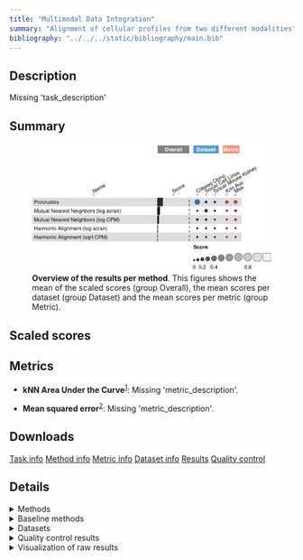 ```yaml
---
title: "Multimodal Data Integration"
summary: "Alignment of cellular profiles from two different modalities"
bibliography: "../../../static/bibliography/main.bib"
---
```


<script src="index_files/libs/htmlwidgets-1.5.4/htmlwidgets.js"></script>
<link href="index_files/libs/datatables-css-0.0.0/datatables-crosstalk.css" rel="stylesheet" />
<script src="index_files/libs/datatables-binding-0.25/datatables.js"></script>
<script src="index_files/libs/jquery-3.6.0/jquery-3.6.0.min.js"></script>
<link href="index_files/libs/dt-core-1.11.3/css/jquery.dataTables.min.css" rel="stylesheet" />
<link href="index_files/libs/dt-core-1.11.3/css/jquery.dataTables.extra.css" rel="stylesheet" />
<script src="index_files/libs/dt-core-1.11.3/js/jquery.dataTables.min.js"></script>
<link href="index_files/libs/dt-ext-select-1.11.3/css/select.dataTables.min.css" rel="stylesheet" />
<script src="index_files/libs/dt-ext-select-1.11.3/js/dataTables.select.min.js"></script>
<link href="index_files/libs/dt-ext-searchpanes-1.11.3/css/searchPanes.dataTables.min.css" rel="stylesheet" />
<script src="index_files/libs/dt-ext-searchpanes-1.11.3/js/dataTables.searchPanes.min.js"></script>
<script src="index_files/libs/jszip-1.11.3/jszip.min.js"></script>
<link href="index_files/libs/dt-ext-buttons-1.11.3/css/buttons.dataTables.min.css" rel="stylesheet" />
<script src="index_files/libs/dt-ext-buttons-1.11.3/js/dataTables.buttons.min.js"></script>
<script src="index_files/libs/dt-ext-buttons-1.11.3/js/buttons.html5.min.js"></script>
<script src="index_files/libs/dt-ext-buttons-1.11.3/js/buttons.colVis.min.js"></script>
<script src="index_files/libs/dt-ext-buttons-1.11.3/js/buttons.print.min.js"></script>
<link href="index_files/libs/dt-ext-responsive-1.11.3/css/responsive.dataTables.min.css" rel="stylesheet" />
<script src="index_files/libs/dt-ext-responsive-1.11.3/js/dataTables.responsive.min.js"></script>
<link href="index_files/libs/crosstalk-1.2.0/css/crosstalk.min.css" rel="stylesheet" />
<script src="index_files/libs/crosstalk-1.2.0/js/crosstalk.min.js"></script>
<script src="index_files/libs/kePrint-0.0.1/kePrint.js"></script>
<link href="index_files/libs/lightable-0.0.1/lightable.css" rel="stylesheet" />


## Description

Missing 'task_description'

## Summary

<figure>
<img src="index.markdown_strict_files/figure-markdown_strict/summary-1.png" width="691" alt="Overview of the results per method. This figures shows the mean of the scaled scores (group Overall), the mean scores per dataset (group Dataset) and the mean scores per metric (group Metric)." />
<figcaption aria-hidden="true"><strong>Overview of the results per method</strong>. This figures shows the mean of the scaled scores (group Overall), the mean scores per dataset (group Dataset) and the mean scores per metric (group Metric).</figcaption>
</figure>

## Scaled scores

<div id="htmlwidget-f7f4a212c20c8130f32b" style="width:100%;height:auto;" class="datatables html-widget"></div>
<script type="application/json" data-for="htmlwidget-f7f4a212c20c8130f32b">{"x":{"filter":"none","vertical":false,"extensions":["Select","SearchPanes","Buttons","Responsive"],"data":[["Procrustes","Mutual Nearest Neighbors (log scran)","Procrustes","Procrustes","Mutual Nearest Neighbors (log scran)","Mutual Nearest Neighbors (log CPM)","Mutual Nearest Neighbors (log CPM)","Procrustes","Mutual Nearest Neighbors (log CPM)","Mutual Nearest Neighbors (log scran)","Harmonic Alignment (log scran)","Mutual Nearest Neighbors (log CPM)","Harmonic Alignment (log scran)","Harmonic Alignment (sqrt CPM)","Harmonic Alignment (log scran)","Harmonic Alignment (sqrt CPM)","Harmonic Alignment (sqrt CPM)","Harmonic Alignment (log scran)","Mutual Nearest Neighbors (log scran)","Harmonic Alignment (sqrt CPM)"],["CITE-seq Cord Blood Mononuclear Cells","sciCAR Cell Lines","Overall mean","sciCAR Cell Lines","Overall mean","CITE-seq Cord Blood Mononuclear Cells","sciCAR Cell Lines","sciCAR Mouse Kidney","Overall mean","sciCAR Mouse Kidney","sciCAR Mouse Kidney","sciCAR Mouse Kidney","CITE-seq Cord Blood Mononuclear Cells","sciCAR Mouse Kidney","Overall mean","CITE-seq Cord Blood Mononuclear Cells","Overall mean","sciCAR Cell Lines","CITE-seq Cord Blood Mononuclear Cells","sciCAR Cell Lines"],[0.367371660099538,0.172964252031419,0.162837986597246,0.0738402342650184,0.0653706327887329,0.0622904826180733,0.0578544389346066,0.0473020654271813,0.0426085296479292,0.0374213892344664,0.0109700285290439,0.00768066739110755,0.0046471142447602,0.00401139972041642,0.00314853587622908,-0.00173450021106317,-0.00480976937010793,-0.00617153514511684,-0.0142737428996867,-0.016706207619677],[0.308171704906801,0.0802243802593182,0.135417673163572,0.0579895919310561,0.0369218501295169,0.0140308448143716,0.0366648883279408,0.0400917226528605,0.0151695187773746,0.0434258827880639,0.0247993159239327,-0.00518717681018846,0.011571461471132,0.0104405294544754,0.0152583183793965,-0.00114099213098423,-0.000711677681043749,0.0094041777431248,-0.0128847126588314,-0.0114345703666224],[0.426571615292276,0.26570412380352,0.19025830003092,0.0896908765989807,0.0938194154479489,0.110550120421775,0.0790439895412725,0.054512408201502,0.0700475405184837,0.0314168956808689,-0.00285925886584493,0.0205485115924036,-0.00227723298161164,-0.00241773001364254,-0.00896124662693835,-0.0023280082911421,-0.00890786105917211,-0.0217472480333585,-0.0156627731405421,-0.0219778448727317],[291,879,449.666666666667,499,982.666666666667,540,749,559,719.333333333333,1239,1993,869,2046,581,1926,890,593.666666666667,1739,830,310],[132.8,88.6,273.333333333333,369,86.3666666666667,43.5,83.3,318.2,71.6,92.8,655.5,88,395,941.1,458.566666666667,903.9,930.366666666667,325.2,77.7,946.1],[0.5666015625,3.22265625,0.684928385416667,0.65517578125,3.87369791666667,1.953125,1.85546875,0.8330078125,2.01822916666667,4.19921875,4.19921875,2.24609375,4.19921875,1.85546875,3.87369791666667,0.61318359375,1.112890625,3.22265625,4.19921875,0.87001953125]],"container":"<table class=\"stripe compact\">\n  <thead>\n    <tr>\n      <th>Method<\/th>\n      <th>Dataset<\/th>\n      <th>Mean score<\/th>\n      <th>kNN Area Under the Curve<\/th>\n      <th>Mean squared error<\/th>\n      <th>Runtime (s)<\/th>\n      <th>CPU (%)<\/th>\n      <th>Memory (GB)<\/th>\n    <\/tr>\n  <\/thead>\n<\/table>","options":{"dom":"Bt","paging":false,"columnDefs":[{"targets":6,"render":"function(data, type, row, meta) {\n    return type !== 'display' ? data : DTWidget.formatRound(data, 0, 3, \",\", \".\", null);\n  }"},{"targets":5,"render":"function(data, type, row, meta) {\n    return type !== 'display' ? data : DTWidget.formatRound(data, 0, 3, \",\", \".\", null);\n  }"},{"targets":7,"render":"function(data, type, row, meta) {\n    return type !== 'display' ? data : DTWidget.formatRound(data, 2, 3, \",\", \".\", null);\n  }"},{"targets":2,"render":"function(data, type, row, meta) {\n    return type !== 'display' ? data : DTWidget.formatRound(data, 2, 3, \",\", \".\", null);\n  }"},{"targets":3,"render":"function(data, type, row, meta) {\n    return type !== 'display' ? data : DTWidget.formatRound(data, 2, 3, \",\", \".\", null);\n  }"},{"targets":4,"render":"function(data, type, row, meta) {\n    return type !== 'display' ? data : DTWidget.formatRound(data, 2, 3, \",\", \".\", null);\n  }"},{"searchPanes":{"show":false},"targets":[2,3,4,5,6,7]},{"searchPanes":{"preSelect":"Overall mean"},"targets":1},{"className":"dt-right","targets":[2,3,4,5,6,7]}],"buttons":["searchPanes","csv","excel"],"language":{"searchPanes":{"collapse":"Filters"}},"order":[],"autoWidth":false,"orderClasses":false,"responsive":true}},"evals":["options.columnDefs.0.render","options.columnDefs.1.render","options.columnDefs.2.render","options.columnDefs.3.render","options.columnDefs.4.render","options.columnDefs.5.render"],"jsHooks":[]}</script>

## Metrics

-   **kNN Area Under the Curve**<sup><a href="/bibliography#stanley2020harmonic" target="_blank">1</a></sup>: Missing 'metric_description'.

<!-- -->

-   **Mean squared error**<sup><a href="/bibliography#lance2022multimodal" target="_blank">2</a></sup>: Missing 'metric_description'.

## Downloads

<a href="data/task_info.json" class="btn btn-secondary">Task info</a>
<a href="data/method_info.json" class="btn btn-secondary">Method info</a>
<a href="data/metric_info.json" class="btn btn-secondary">Metric info</a>
<a href="data/dataset_info.json" class="btn btn-secondary">Dataset info</a>
<a href="data/results.json" class="btn btn-secondary">Results</a>
<a href="data/quality_control.json" class="btn btn-secondary">Quality control</a>

## Details

<details>
<summary>
Methods
</summary>

-   **Harmonic Alignment (log scran)**<sup><a href="/bibliography#stanley2020harmonic" target="_blank">1</a></sup>: Missing 'method_description'. Links: [Docs](https://github.com/KrishnaswamyLab/harmonic-alignment).

<!-- -->

-   **Harmonic Alignment (sqrt CPM)**<sup><a href="/bibliography#stanley2020harmonic" target="_blank">1</a></sup>: Missing 'method_description'. Links: [Docs](https://github.com/KrishnaswamyLab/harmonic-alignment).

<!-- -->

-   **Mutual Nearest Neighbors (log CPM)**<sup><a href="/bibliography#haghverdi2018batch" target="_blank">3</a></sup>: Missing 'method_description'. Links: [Docs](https://github.com/LTLA/batchelor).

<!-- -->

-   **Mutual Nearest Neighbors (log scran)**<sup><a href="/bibliography#haghverdi2018batch" target="_blank">3</a></sup>: Missing 'method_description'. Links: [Docs](https://github.com/LTLA/batchelor).

<!-- -->

-   **Procrustes**<sup><a href="/bibliography#gower1975generalized" target="_blank">4</a></sup>: Missing 'method_description'. Links: [Docs](https://docs.scipy.org/doc/scipy/reference/generated/scipy.spatial.procrustes.html).

<!-- -->

-   **Random Features**<sup><a href="/bibliography#openproblems" target="_blank">5</a></sup>: Missing 'method_description'. Links: [Docs](https://github.com/openproblems-bio/openproblems).

<!-- -->

-   **True Features**<sup><a href="/bibliography#openproblems" target="_blank">5</a></sup>: Missing 'method_description'. Links: [Docs](https://github.com/openproblems-bio/openproblems).

</details>
<details>
<summary>
Baseline methods
</summary>

-   **Random Features**: Missing 'method_description'.

<!-- -->

-   **True Features**: Missing 'method_description'.

</details>
<details>
<summary>
Datasets
</summary>

-   **CITE-seq Cord Blood Mononuclear Cells**<sup><a href="/bibliography#stoeckius2017simultaneous" target="_blank">6</a></sup>: Missing 'dataset_description'.

<!-- -->

-   **sciCAR Cell Lines**<sup><a href="/bibliography#cao2018joint" target="_blank">7</a></sup>: Missing 'dataset_description'.

<!-- -->

-   **sciCAR Mouse Kidney**<sup><a href="/bibliography#cao2018joint" target="_blank">7</a></sup>: Missing 'dataset_description'.

</details>
<details>
<summary>
Quality control results
</summary>
<table class="table lightable-paper" style='margin-left: auto; margin-right: auto; font-family: "Arial Narrow", arial, helvetica, sans-serif; margin-left: auto; margin-right: auto;'>
 <thead>
  <tr>
   <th style="text-align:left;"> Category </th>
   <th style="text-align:left;"> Name </th>
   <th style="text-align:right;"> Value </th>
   <th style="text-align:left;"> Condition </th>
   <th style="text-align:left;"> Severity </th>
  </tr>
 </thead>
<tbody>
  <tr>
   <td style="text-align:left;" data-toggle="tooltip" data-container="body" data-placement="right" title="Dataset metadata field 'dataset_description' should be defined
  Task id: multimodal_data_integration
  Field: dataset_description
"> Dataset info </td>
   <td style="text-align:left;" data-toggle="tooltip" data-container="body" data-placement="right" title="Dataset metadata field 'dataset_description' should be defined
  Task id: multimodal_data_integration
  Field: dataset_description
"> Pct 'dataset_description' missing </td>
   <td style="text-align:right;" data-toggle="tooltip" data-container="body" data-placement="right" title="Dataset metadata field 'dataset_description' should be defined
  Task id: multimodal_data_integration
  Field: dataset_description
"> 1 </td>
   <td style="text-align:left;" data-toggle="tooltip" data-container="body" data-placement="right" title="Dataset metadata field 'dataset_description' should be defined
  Task id: multimodal_data_integration
  Field: dataset_description
"> percent_missing(dataset_info, field) </td>
   <td style="text-align:left;color: red !important;" data-toggle="tooltip" data-container="body" data-placement="right" title="Dataset metadata field 'dataset_description' should be defined
  Task id: multimodal_data_integration
  Field: dataset_description
"> ✗✗ </td>
  </tr>
  <tr>
   <td style="text-align:left;" data-toggle="tooltip" data-container="body" data-placement="right" title="Method metadata field 'method_description' should be defined
  Task id: multimodal_data_integration
  Field: method_description
"> Method info </td>
   <td style="text-align:left;" data-toggle="tooltip" data-container="body" data-placement="right" title="Method metadata field 'method_description' should be defined
  Task id: multimodal_data_integration
  Field: method_description
"> Pct 'method_description' missing </td>
   <td style="text-align:right;" data-toggle="tooltip" data-container="body" data-placement="right" title="Method metadata field 'method_description' should be defined
  Task id: multimodal_data_integration
  Field: method_description
"> 1 </td>
   <td style="text-align:left;" data-toggle="tooltip" data-container="body" data-placement="right" title="Method metadata field 'method_description' should be defined
  Task id: multimodal_data_integration
  Field: method_description
"> percent_missing(method_info, field) </td>
   <td style="text-align:left;color: red !important;" data-toggle="tooltip" data-container="body" data-placement="right" title="Method metadata field 'method_description' should be defined
  Task id: multimodal_data_integration
  Field: method_description
"> ✗✗ </td>
  </tr>
  <tr>
   <td style="text-align:left;" data-toggle="tooltip" data-container="body" data-placement="right" title="Metric metadata field 'metric_description' should be defined
  Task id: multimodal_data_integration
  Field: metric_description
"> Metric info </td>
   <td style="text-align:left;" data-toggle="tooltip" data-container="body" data-placement="right" title="Metric metadata field 'metric_description' should be defined
  Task id: multimodal_data_integration
  Field: metric_description
"> Pct 'metric_description' missing </td>
   <td style="text-align:right;" data-toggle="tooltip" data-container="body" data-placement="right" title="Metric metadata field 'metric_description' should be defined
  Task id: multimodal_data_integration
  Field: metric_description
"> 1 </td>
   <td style="text-align:left;" data-toggle="tooltip" data-container="body" data-placement="right" title="Metric metadata field 'metric_description' should be defined
  Task id: multimodal_data_integration
  Field: metric_description
"> percent_missing(metric_info, field) </td>
   <td style="text-align:left;color: red !important;" data-toggle="tooltip" data-container="body" data-placement="right" title="Metric metadata field 'metric_description' should be defined
  Task id: multimodal_data_integration
  Field: metric_description
"> ✗✗ </td>
  </tr>
  <tr>
   <td style="text-align:left;" data-toggle="tooltip" data-container="body" data-placement="right" title="Task metadata field 'task_description' should be defined
  Task id: multimodal_data_integration
  Field: task_description
"> Task info </td>
   <td style="text-align:left;" data-toggle="tooltip" data-container="body" data-placement="right" title="Task metadata field 'task_description' should be defined
  Task id: multimodal_data_integration
  Field: task_description
"> Pct 'task_description' missing </td>
   <td style="text-align:right;" data-toggle="tooltip" data-container="body" data-placement="right" title="Task metadata field 'task_description' should be defined
  Task id: multimodal_data_integration
  Field: task_description
"> 1 </td>
   <td style="text-align:left;" data-toggle="tooltip" data-container="body" data-placement="right" title="Task metadata field 'task_description' should be defined
  Task id: multimodal_data_integration
  Field: task_description
"> percent_missing([task_info], field) </td>
   <td style="text-align:left;color: red !important;" data-toggle="tooltip" data-container="body" data-placement="right" title="Task metadata field 'task_description' should be defined
  Task id: multimodal_data_integration
  Field: task_description
"> ✗✗ </td>
  </tr>
</tbody>
</table>

</details>
<details>
<summary>
Visualization of raw results
</summary>

<img src="index.markdown_strict_files/figure-markdown_strict/raw_results-1.png" width="960" />

</details>
